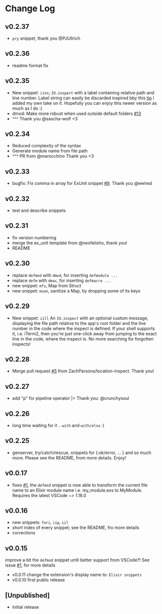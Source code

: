 # Change Log

## v0.2.37

- `pry` snippet, thank you @PJUllrich

## v0.2.36

- readme format fix

## v0.2.35

- New snippet: `iins`; `IO.inspect` with a label containing relative path and line number. Label string can easily be discarded
  inspired bby this [tip](https://elixirstream.dev/tips/7bca7ae3-1431-4bb1-bf2c-1ee3c5390a40) I added my own take on it. Hopefully you can enjoy this newer version as much as I do :)
- dmod: Make more robust when used outside default folders [#13](https://github.com/florinpatrascu/vscode-elixir-snippets/issues/13)
- ^^^ Thank you @sascha-wolf <3

## v0.2.34

- Reduced complexity of the syntax
- Generate module name from file path
- ^^^ PR from @marocchino Thank you <3

## v0.2.33

- bugfix: Fix comma in array for ExUnit snippet [#9](https://github.com/florinpatrascu/vscode-elixir-snippets/issues/9). Thank you @ewired

## v0.2.32

- test and describe snippets

## v0.2.31

- fix version numbering
- merge the ex_unit template from @neofelisho, thank you!
- README

## v0.2.30

- replace `defmod` with `dmod`, for inserting `defmodule ...`
- replace `defm` with `dmac`, for inserting `defmacro ...`
- new snippet: `mfs`, Map from Struct
- new snippet: `msan`, sanitize a Map, by dropping some of its keys

## v0.2.29

- New snippet: `iill`
  An `IO.inspect` with an optional custom message, displaying the file path relative to the app's root folder and the line number in the code where the inspect is defined. If your shell supports it, i.e. iTerm2, then you're just one-click away from jumping to the exact line in the code, where the inspect is. No more searching for forgotten inspects!

## v0.2.28

- Merge pull request [#5](https://github.com/florinpatrascu/vscode-elixir-snippets/issues/5) from ZachParsons/location-inspect. Thank you!

## v0.2.27

- add "p" for pipeline operator |> Thank you: @crunchysoul

## v0.2.26

- long time waiting for it .. `with` and `with/else` :)

## v0.2.25

- genserver, try/catch/rescue, snippets for {:ok/error, ... } and so much more. Please see the README, from more details. Enjoy!

## v0.0.17

- fixes [#1](https://github.com/florinpatrascu/vscode-elixir-snippets/issues/1), the `defmod` snippet is now able to transform the current file name to an Elixir module name i.e. my_module.exs to MyModule. Requires the latest VSCode ~> 1.18.0

## v0.0.16

- new snippets: `fori`, `iip`, `iil`
- short index of every snippet; see the README, fro more details
- corrections

## v0.0.15

improve a bit the `defmod` snippet until better support from VSCode?! See issue [#1](https://github.com/florinpatrascu/vscode-elixir-snippets/issues/1), for more details

- v0.0.11 change the extension's display name to: `Elixir snippets`
- v0.0.10 first public release

## [Unpublished]

- Initial release
